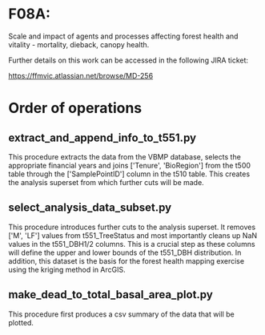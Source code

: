 # F08A: 
Scale and impact of agents and processes affecting forest health and vitality - mortality, dieback, canopy health.

Further details on this work can be accessed in the following JIRA ticket:

https://ffmvic.atlassian.net/browse/MD-256

# Order of operations
## extract_and_append_info_to_t551.py
This procedure extracts the data from the VBMP database, selects the appropriate financial years and 
joins ['Tenure', 'BioRegion'] from the t500 table through the ['SamplePointID'] column in the 
t510 table. This creates the analysis superset from which further cuts will be made. 

## select_analysis_data_subset.py
This procedure introduces further cuts to the analysis superset. It removes ['M', 'LF'] values from t551_TreeStatus 
and most importantly cleans up NaN values in the t551_DBH1/2 columns. This is a crucial step as these 
columns will define the upper and lower bounds of the t551_DBH distribution. In addition, this dataset is the basis 
for the forest health mapping exercise using the kriging method in ArcGIS.

## make_dead_to_total_basal_area_plot.py
This procedure first produces a csv summary of the data that will be plotted.